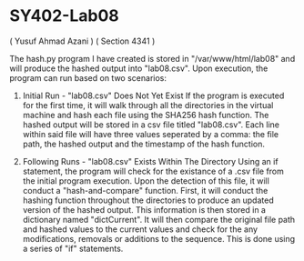 # SY402-Lab08
( Yusuf Ahmad Azani )
( Section 4341 )

The hash.py program I have created is stored in "/var/www/html/lab08" and will produce the hashed output into "lab08.csv". 
Upon execution, the program can run based on two scenarios:

1) Initial Run - "lab08.csv" Does Not Yet Exist
  If the program is executed for the first time, it will walk through all the directories in the virtual machine and hash
  each file using the SHA256 hash function. The hashed output will be stored in a csv file titled "lab08.csv". Each line
  within said file will have three values seperated by a comma: the file path, the hashed output and the timestamp of
  the hash function.
 
2) Following Runs - "lab08.csv" Exists Within The Directory
  Using an if statement, the program will check for the existance of a .csv file from the initial program execution. Upon
  the detection of this file, it will conduct a "hash-and-compare" function. First, it will conduct the hashing function 
  throughout the directories to produce an updated version of the hashed output. This information is then stored in a
  dictionary named "dictCurrent". It will then compare the original file path and hashed values to the current values 
  and check for the any modifications, removals or additions to the sequence. This is done using a series of "if" statements.
  
 
